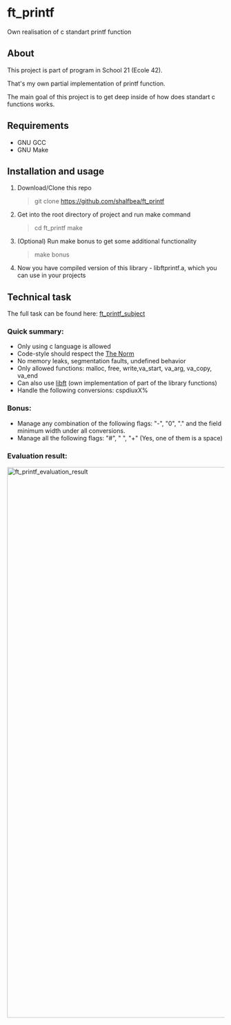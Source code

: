 # ft_printf

Own realisation of c standart printf function

## About

This project is part of program in School 21 (Ecole 42).

That's my own partial implementation of printf function.

The main goal of this project is to get deep inside of how
does standart c functions works.

## Requirements

- GNU GCC
- GNU Make

## Installation and usage

1. Download/Clone this repo

   > git clone https://github.com/shalfbea/ft_printf

2. Get into the root directory of project and run make command

   > cd ft_printf
   > make
3. (Optional) Run make bonus to get some additional functionality

   > make bonus

4. Now you have compiled version of this library - libftprintf.a, which you can use in your projects

## Technical task

The full task can be found here: [ft_printf_subject](https://github.com/shalfbea/ft_printf/blob/main/ft_printf_subject.pdf)

### Quick summary:

- Only using c language is allowed
- Code-style should respect the [The Norm](https://github.com/MagicHatJo/-42-Norm/blob/master/norme.en.pdf)
- No memory leaks, segmentation faults, undefined behavior
- Only allowed functions: malloc, free, write,va_start, va_arg, va_copy, va_end
- Can also use [libft](https://github.com/shalfbea/libft) (own implementation of part of the library functions)
- Handle the following conversions: cspdiuxX%

### Bonus:

- Manage any combination of the following flags: "-", "0", "." and the field minimum width under all conversions.
- Manage all the following flags: "#", " ", "+" (Yes, one of them is a space)

### Evaluation result:
<img width="1278" alt="ft_printf_evaluation_result" src="https://user-images.githubusercontent.com/92727363/187229317-4a8ae684-49f9-45d8-a8e1-831515810e6f.png">
